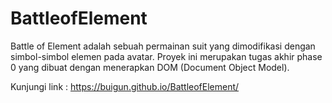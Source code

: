 # BattleofElement
Battle of Element adalah sebuah permainan suit yang dimodifikasi dengan simbol-simbol elemen pada avatar.
Proyek ini merupakan tugas akhir phase 0 yang dibuat dengan menerapkan DOM (Document Object Model).

Kunjungi link : https://buigun.github.io/BattleofElement/
